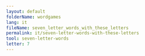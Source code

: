 ```yaml
---
layout: default
folderName: wordgames
lang: it
fileName: seven_letter_words_with_these_letters
permalink: it/seven-letter-words-with-these-letters
tool: seven-letter-words
letter: 7
---
```

